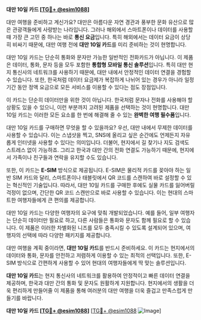 **대만 10일 카드 [[TG💪+ @esim1088](https://t.me/s/esim1088)]**

대만 여행을 준비하고 계신가요? 대만은 아름다운 자연 경관과 풍부한 문화 유산으로 많은 관광객들에게 사랑받는 나라입니다. 그러나 해외에서 스마트폰이나 데이터를 사용할 때 가장 큰 고민 중 하나는 바로 **통신 요금**입니다. 특히 해외에서는 데이터 요금이 상당히 비싸기 때문에, 대만 여행 전에 **대만 10일 카드**를 미리 준비하는 것이 현명합니다.

대만 10일 카드는 단순히 통화와 문자만 가능한 일반적인 전화카드가 아닙니다. 이 제품은 데이터, 통화, 문자 등을 모두 포함한 **통합형 모바일 통신 솔루션**입니다. 특히 대만 현지 통신사의 네트워크를 사용하기 때문에, 대만 내에서 안정적인 데이터 연결을 경험할 수 있습니다. 또한, 한국처럼 데이터 요금제가 복잡하게 나뉘어 있는 경우가 아니라 일정 기간 동안 정액 요금으로 모든 서비스를 이용할 수 있다는 점도 장점입니다.

이 카드는 단순히 데이터만을 위한 것이 아닙니다. 한국처럼 문자나 전화를 사용해야 할 상황도 있을 수 있으니, 이런 부분까지 고려된 제품을 선택하는 것이 현명합니다. 대만 10일 카드는 이러한 모든 요소를 한 번에 해결해 줄 수 있는 **완벽한 여행 필수품**입니다.

대만 10일 카드를 구매하면 무엇을 할 수 있을까요? 우선, 대만 내에서 무제한 데이터를 사용할 수 있습니다. 이는 스냅샷을 찍고, SNS에 올리고 싶은 순간에도 언제든지 자유롭게 인터넷을 사용할 수 있다는 의미입니다. 더불어, 현지에서 길 찾기나 지도 검색도 스트레스 없이 가능하죠. 그리고 한국과 대만 간의 전화 연결도 가능하기 때문에, 현지에서 가족이나 친구들과 연락을 유지할 수도 있습니다.

또한, 이 카드는 **E-SIM** 방식으로 제공됩니다. E-SIM은 물리적 카드를 꽂아야 하는 일반 SIM 카드와 달리, 스마트폰이나 태블릿에서 QR 코드를 스캔하여 바로 설정할 수 있는 혁신적인 기술입니다. 따라서, 대만 10일 카드를 구매한 후에도 실물 카드를 잃어버릴 걱정이 없으며, 간단한 QR 코드 스캔만으로 바로 사용할 수 있습니다. 이는 현대의 스마트한 여행자들에게 큰 편의를 제공합니다.

대만 10일 카드는 다양한 여행자의 요구에 맞춰 개발되었습니다. 예를 들어, 일부 여행자는 단순히 데이터만 필요로 하고, 다른 사람들은 통화와 문자도 함께 필요로 할 수 있습니다. 이 제품은 이러한 차별화된 니즈를 모두 충족시킬 수 있도록 설계되어 있으며, 여행자의 선택에 따라 다양한 패키지를 제공합니다.

대만 여행을 계획 중이라면, **대만 10일 카드**를 반드시 준비하세요. 이 카드는 현지에서의 데이터와 통화, 문자를 안전하고 저렴하게 이용할 수 있는 최적의 선택입니다. 또한, E-SIM 방식으로 간편하게 사용할 수 있어 현대의 여행자들에게 딱 맞는 솔루션입니다.

**대만 10일 카드**는 현지 통신사의 네트워크를 활용하여 안정적이고 빠른 데이터 연결을 제공하며, 한국과 대만 간의 통화 및 문자도 원활하게 지원합니다. 현지에서의 생활을 더욱 편리하게 만들어줄 이 제품을 통해 여러분의 대만 여행을 더욱 즐겁고 만족스럽게 만들기를 바랍니다.

**대만 10일 카드 [[TG💪+ @esim1088](https://t.me/s/esim1088)]** [[TG💪+ @esim1088](https://t.me/s/esim1088) ![Image](https://i.postimg.cc/Y0z9fWf4/image.png)]